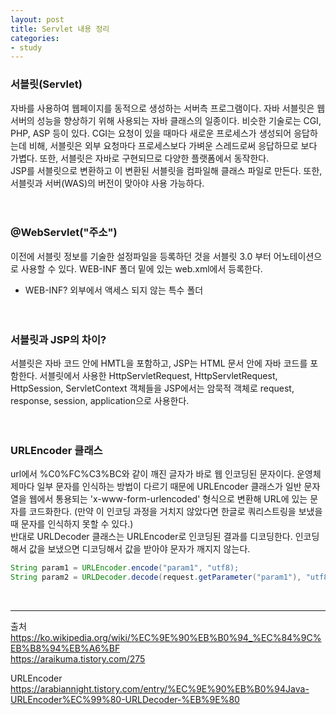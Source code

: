 ```yaml
---
layout: post
title: Servlet 내용 정리
categories:
- study
---
```


### 서블릿(Servlet)
자바를 사용하여 웹페이지를 동적으로 생성하는 서버측 프로그램이다. 자바 서블릿은 웹 서버의 성능을 향상하기 위해 사용되는 자바 클래스의 일종이다. 비슷한 기술로는 CGI, PHP, ASP 등이 있다. CGI는 요청이 있을 때마다 새로운 프로세스가 생성되어 응답하는데 비해, 서블릿은 외부 요청마다 프로세스보다 가벼운 스레드로써 응답하므로 보다 가볍다. 또한, 서블릿은 자바로 구현되므로 다양한 플랫폼에서 동작한다.  
JSP를 서블릿으로 변환하고 이 변환된 서블릿을 컴파일해 클래스 파일로 만든다. 또한, 서블릿과 서버(WAS)의 버전이 맞아야 사용 가능하다.  
&nbsp;  
&nbsp;  
### @WebServlet("주소")
이전에 서블릿 정보를 기술한 설정파일을 등록하던 것을 서블릿 3.0 부터 어노테이션으로 사용할 수 있다. WEB-INF 폴더 밑에 있는 web.xml에서 등록한다.
- WEB-INF? 외부에서 액세스 되지 않는 특수 폴더  
&nbsp;  
&nbsp;  
### 서블릿과 JSP의 차이?
서블릿은 자바 코드 안에 HMTL을 포함하고, JSP는 HTML 문서 안에 자바 코드를 포함한다. 서블릿에서 사용한 HttpServletRequest, HttpServletRequest, HttpSession, ServletContext 객체들을 JSP에서는 암묵적 객체로 request, response, session, application으로 사용한다.  
&nbsp;  
&nbsp;  
### URLEncoder 클래스
url에서 %C0%FC%C3%BC와 같이 깨진 글자가 바로 웹 인코딩된 문자이다. 운영체제마다 일부 문자를 인식하는 방법이 다르기 때문에 URLEncoder 클래스가 일반 문자열을 웹에서 통용되는 'x-www-form-urlencoded' 형식으로 변환해 URL에 있는 문자를 코드화한다. (만약 이 인코딩 과정을 거치지 않았다면 한글로 쿼리스트링을 보냈을 때 문자를 인식하지 못할 수 있다.)  
반대로 URLDecoder 클래스는 URLEncoder로 인코딩된 결과를 디코딩한다. 인코딩해서 값을 보냈으면 디코딩해서 값을 받아야 문자가 깨지지 않는다.  

```java
String param1 = URLEncoder.encode("param1", "utf8);    
String param2 = URLDecoder.decode(request.getParameter("param1"), "utf8");  
```
&nbsp;  

---
출처  
<https://ko.wikipedia.org/wiki/%EC%9E%90%EB%B0%94_%EC%84%9C%EB%B8%94%EB%A6%BF>  
<https://araikuma.tistory.com/275>

URLEncoder <https://arabiannight.tistory.com/entry/%EC%9E%90%EB%B0%94Java-URLEncoder%EC%99%80-URLDecoder-%EB%9E%80>
